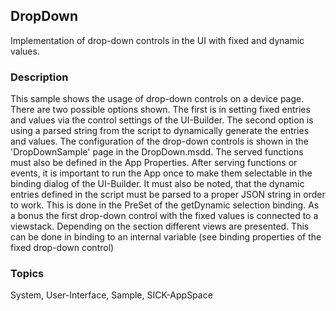 ## DropDown
Implementation of drop-down controls in the UI with fixed and dynamic values.
### Description
This sample shows the usage of drop-down controls on a device page.
There are two possible options shown. The first is in setting fixed entries and values
via the control settings of the UI-Builder. The second option is using a parsed string
from the script to dynamically generate the entries and values. The configuration of the 
drop-down controls is shown in the 'DropDownSample' page in the DropDown.msdd.
The served functions must also be defined in the App Properties. After serving
functions or events, it is important to run the App once to make them selectable
in the binding dialog of the UI-Builder.
It must also be noted, that the dynamic entries defined in the script must be parsed
to a proper JSON string in order to work. This is done in the PreSet of the
getDynamic selection binding.  As a bonus the first drop-down control with the fixed values is connected to a viewstack.
Depending on the section different views are presented. This can be done in binding
to an internal variable (see binding properties of the fixed drop-down control)

### Topics
System, User-Interface, Sample, SICK-AppSpace